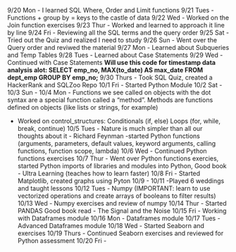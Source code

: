 9/20 Mon - I learned SQL Where, Order and Limit functions 
9/21 Tues - Functions + group by = keys to the castle of data
9/22 Wed - Worked on the Join function exercises
9/23 Thur - Worked and learned to approach it line by line
9/24 Fri - Reviewing all the SQL terms and the query order
9/25 Sat - Tried out the Quiz and realized I need to study
9/26 Sun - Went over the Query order and reviwed the material
9/27 Mon - Learned about Subqueries and Temp Tables
9/28 Tues - Learned about Case Statements
9/29 Wed - Continued with Case Statements 
**Will use this code for timestamp data analysis alot:
SELECT emp_no, MAX(to_date) AS max_date
FROM dept_emp
GROUP BY emp_no;**
9/30 Thurs - Took SQL Quiz, created a HackerRank and SQLZoo Repo
10/1 Fri - Started Python Module
10/2 Sat - 
10/3 Sun - 
10/4 Mon - Functions we see called on objects with the dot syntax are a special function called a “method”. Methods are functions defined on objects (like lists or strings, for example)
- Worked on control_structures: Conditionals (if, else) Loops (for, while, break, continue)
10/5 Tues - Nature is much simpler than all our thoughts about it - Richard Feynman
-started Python functions (arguments, parameters, default values, keyword arguments, calling functions, function scope, lambda)
10/6 Wed - Continued Python functions exercises
10/7 Thur - Went over Python functions exercies, started Python imports of libraries and modules into Python, 
Good book - Ultra Learning (teaches how to learn faster)
10/8 Fri - Started Matplotlib, created graphs using Pyton
10/9 - 10/11 -Played 6 weddings and taught lessons
10/12 Tues - Numpy (IMPORTANT: learn to use vectorized operations and create arrays of booleans to filter results)
10/13 Wed - Numpy exercises and review of numpy
10/14 Thur - Started PANDAS
Good book read - The Signal and the Noise
10/15 Fri - Working with Dataframes module
10/16 Mon - Dataframes module
10/17 Tues - Advanced Dataframes module
10/18 Wed - Started Seaborn and exercises
10/19 Thurs - Continued Seaborn exercises and reviewed for Python assessment
10/20 Fri - 